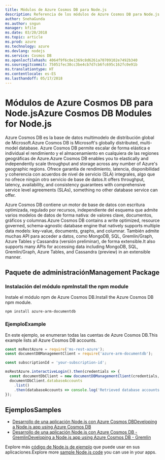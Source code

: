 ```yaml
---
title: Módulos de Azure Cosmos DB para Node.js
description: Referencia de los módulos de Azure Cosmos DB para Node.js
author: SnehaGunda
ms.author: sngun
manager: kfile
ms.date: 03/20/2018
ms.topic: article
ms.prod: azure
ms.technology: azure
ms.devlang: nodejs
ms.service: Cosmos DB
ms.openlocfilehash: 4064f9f6c0e1369c8d6261a70709102e7492b340
ms.sourcegitcommit: 75051fec38cc3be4cb7d7cb6fc695c162fc0e91b
ms.translationtype: HT
ms.contentlocale: es-ES
ms.lasthandoff: 05/17/2018
---
```

# <a name="azure-cosmos-db-modules-for-nodejs"></a><span data-ttu-id="b9e08-103">Módulos de Azure Cosmos DB para Node.js</span><span class="sxs-lookup"><span data-stu-id="b9e08-103">Azure Cosmos DB Modules for Node.js</span></span>

<span data-ttu-id="b9e08-104">Azure Cosmos DB es la base de datos multimodelo de distribución global de Microsoft.</span><span class="sxs-lookup"><span data-stu-id="b9e08-104">Azure Cosmos DB is Microsoft's globally distributed, multi-model database.</span></span> <span data-ttu-id="b9e08-105">Azure Cosmos DB permite escalar de forma elástica e individual el rendimiento y el almacenamiento en cualquiera de las regiones geográficas de Azure.</span><span class="sxs-lookup"><span data-stu-id="b9e08-105">Azure Cosmos DB enables you to elastically and independently scale throughput and storage across any number of Azure's geographic regions.</span></span> <span data-ttu-id="b9e08-106">Ofrece garantía de rendimiento, latencia, disponibilidad y coherencia con acuerdos de nivel de servicio (SLA) integrales, algo que no ofrece ningún otro servicio de base de datos.</span><span class="sxs-lookup"><span data-stu-id="b9e08-106">It offers throughput, latency, availability, and consistency guarantees with comprehensive service level agreements (SLAs), something no other database service can offer.</span></span>

<span data-ttu-id="b9e08-107">Azure Cosmos DB contiene un motor de base de datos con escritura optimizada, regulado por recursos, independiente del esquema que admite varios modelos de datos de forma nativa: de valores clave, documentos, gráficos y columnas.</span><span class="sxs-lookup"><span data-stu-id="b9e08-107">Azure Cosmos DB contains a write optimized, resource governed, schema-agnostic database engine that natively supports multiple data models: key-value, documents, graphs, and columnar.</span></span> <span data-ttu-id="b9e08-108">También admite muchas API para acceder a datos, como MongoDB, SQL, Gremlin/Graph, Azure Tables y Cassandra (versión preliminar), de forma extensible.</span><span class="sxs-lookup"><span data-stu-id="b9e08-108">It also supports many APIs for accessing data including MongoDB, SQL, Gremlin/Graph, Azure Tables, and Cassandra (preview) in an extensible manner.</span></span>

## <a name="management-package"></a><span data-ttu-id="b9e08-109">Paquete de administración</span><span class="sxs-lookup"><span data-stu-id="b9e08-109">Management Package</span></span>

### <a name="install-the-npm-module"></a><span data-ttu-id="b9e08-110">Instalación del módulo npm</span><span class="sxs-lookup"><span data-stu-id="b9e08-110">Install the npm module</span></span> 

<span data-ttu-id="b9e08-111">Instale el módulo npm de Azure Cosmos DB.</span><span class="sxs-lookup"><span data-stu-id="b9e08-111">Install the Azure Cosmos DB npm module.</span></span>

```bash
npm install azure-arm-documentdb
```

### <a name="example"></a><span data-ttu-id="b9e08-112">Ejemplo</span><span class="sxs-lookup"><span data-stu-id="b9e08-112">Example</span></span>

<span data-ttu-id="b9e08-113">En este ejemplo, se enumeran todas las cuentas de Azure Cosmos DB.</span><span class="sxs-lookup"><span data-stu-id="b9e08-113">This example lists all Azure Cosmos DB accounts.</span></span>

```javascript
const msRestAzure = require('ms-rest-azure');
const documentDBManagementClient = require('azure-arm-documentdb');

const subscriptionId = 'your-subscription-id';

msRestAzure.interactiveLogin().then(credentials => {
  const documentDbClient = new documentDBManagementClient(credentials, subscriptionId);
  documentDbClient.databaseAccounts
    .list()
    .then(databaseAccounts => console.log('Retrieved database accounts: ', databaseAccounts));
});
```

## <a name="samples"></a><span data-ttu-id="b9e08-114">Ejemplos</span><span class="sxs-lookup"><span data-stu-id="b9e08-114">Samples</span></span>

* [<span data-ttu-id="b9e08-115">Desarrollo de una aplicación Node.js con Azure Cosmos DB</span><span class="sxs-lookup"><span data-stu-id="b9e08-115">Developing a Node.js app using Azure Cosmos DB</span></span>](https://azure.microsoft.com/resources/samples/azure-cosmos-db-documentdb-nodejs-getting-started/)
* [<span data-ttu-id="b9e08-116">Desarrollo de una aplicación Node.js con Azure Cosmos DB - Gremlin</span><span class="sxs-lookup"><span data-stu-id="b9e08-116">Developing a Node.js app using Azure Cosmos DB - Gremlin</span></span>](https://azure.microsoft.com/resources/samples/azure-cosmos-db-graph-nodejs-getting-started/)

<span data-ttu-id="b9e08-117">Explore más [código de Node.js de ejemplo](https://azure.microsoft.com/resources/samples/?platform=nodejs) que puede usar en sus aplicaciones.</span><span class="sxs-lookup"><span data-stu-id="b9e08-117">Explore more [sample Node.js code](https://azure.microsoft.com/resources/samples/?platform=nodejs) you can use in your apps.</span></span>
